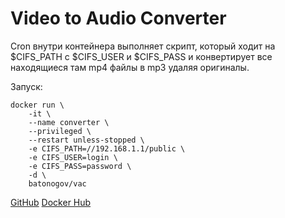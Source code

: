 # Video to Audio Converter

Cron внутри контейнера выполняет скрипт, который ходит на $CIFS_PATH с $CIFS_USER и $CIFS_PASS и конвертирует все находящиеся там mp4 файлы в mp3 удаляя оригиналы. 

Запуск:
```
docker run \
    -it \
    --name converter \
    --privileged \
    --restart unless-stopped \
    -e CIFS_PATH=//192.168.1.1/public \
    -e CIFS_USER=login \
    -e CIFS_PASS=password \
    -d \
    batonogov/vac
```

[GitHub](https://github.com/batonogov/vac) 
[Docker Hub](https://hub.docker.com/repository/docker/batonogov/vac)
